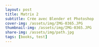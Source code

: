 ```yaml
---
layout: post
title: Matrix 2
subtitle: Crée avec Blender et Photoshop
cover-img: /assets/img/IMG-0365.JPG
thumbnail-img: /assets/img/IMG-0365.JPG
share-img: /assets/img/path.jpg
tags: [books, test]
---
```

